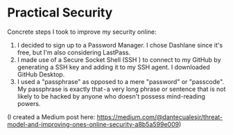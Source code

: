 # Practical Security

Concrete steps I took to improve my security online:

1. I decided to sign up to a Password Manager. I chose Dashlane since it's free, but I'm also considering LastPass.
2. I made use of a Secure Socket Shell (SSH ) to connect to my GitHub by generating a SSH key and adding it to my SSH agent. I downloaded GitHub Desktop. 
3. I used a "passphrase" as opposed to a mere "password" or "passcode". My passphrase is exactly that - a very long phrase or sentence that is not likely to be hacked by anyone who doesn't possess mind-reading powers.

(I created a Medium post here: https://medium.com/@dantecualesjr/threat-model-and-improving-ones-online-security-a8b5a599e009)